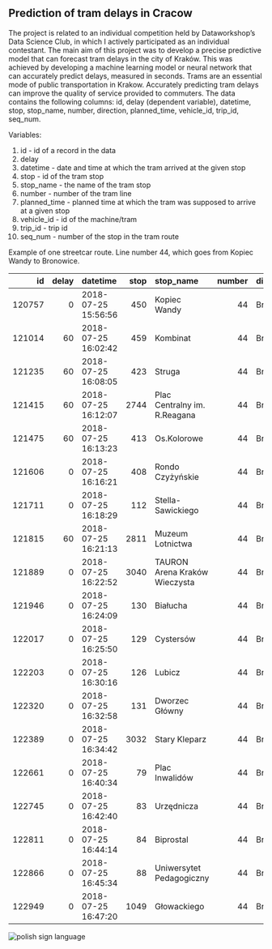 ## Prediction of tram delays in Cracow

The project is related to an individual competition held by Dataworkshop’s Data Science
Club, in which I actively participated as an individual contestant. The main aim of this project was to
develop a precise predictive model that can forecast tram delays in the city of Kraków. This was
achieved by developing a machine learning model or neural network that can accurately predict
delays, measured in seconds.
Trams are an essential mode of public transportation in Krakow. Accurately predicting tram
delays can improve the quality of service provided to commuters. The data contains the following
columns: id, delay (dependent variable), datetime, stop, stop_name, number, direction,
planned_time, vehicle_id, trip_id, seq_num. 

Variables:
  
1. id - id of a record in the data
1. delay 
1. datetime - date and time at which the tram arrived at the given stop
1. stop - id of the tram stop
1. stop_name - the name of the tram stop
1. number - number of the tram line
1. planned_time - planned time at which the tram was supposed to arrive at a given stop
1. vehicle_id - id of the machine/tram
1. trip_id - trip id
1. seq_num - number of the stop in the tram route

Example of one streetcar route. Line number 44, which goes from Kopiec Wandy to Bronowice.
  
|     id |   delay | datetime            |   stop | stop_name                     |   number | direction   | planned_time        |   vehicle_id |             trip_id |   seq_num |
|-------:|--------:|:--------------------|-------:|:------------------------------|---------:|:------------|:--------------------|-------------:|--------------------:|----------:|
| 120757 |       0 | 2018-07-25 15:56:56 |    450 | Kopiec Wandy                  |       44 | Bronowice   | 2018-07-25 15:58:00 |  6.35219e+18 | 6351558574044977929 |         1 |
| 121014 |      60 | 2018-07-25 16:02:42 |    459 | Kombinat                      |       44 | Bronowice   | 2018-07-25 16:01:00 |  6.35219e+18 | 6351558574044977929 |         2 |
| 121235 |      60 | 2018-07-25 16:08:05 |    423 | Struga                        |       44 | Bronowice   | 2018-07-25 16:07:00 |  6.35219e+18 | 6351558574044977929 |         3 |
| 121415 |      60 | 2018-07-25 16:12:07 |   2744 | Plac Centralny im. R.Reagana  |       44 | Bronowice   | 2018-07-25 16:11:00 |  6.35219e+18 | 6351558574044977929 |         4 |
| 121475 |      60 | 2018-07-25 16:13:23 |    413 | Os.Kolorowe                   |       44 | Bronowice   | 2018-07-25 16:12:00 |  6.35219e+18 | 6351558574044977929 |         5 |
| 121606 |       0 | 2018-07-25 16:16:21 |    408 | Rondo Czyżyńskie              |       44 | Bronowice   | 2018-07-25 16:16:00 |  6.35219e+18 | 6351558574044977929 |         6 |
| 121711 |       0 | 2018-07-25 16:18:29 |    112 | Stella-Sawickiego             |       44 | Bronowice   | 2018-07-25 16:18:00 |  6.35219e+18 | 6351558574044977929 |         8 |
| 121815 |      60 | 2018-07-25 16:21:13 |   2811 | Muzeum Lotnictwa              |       44 | Bronowice   | 2018-07-25 16:20:00 |  6.35219e+18 | 6351558574044977929 |        10 |
| 121889 |       0 | 2018-07-25 16:22:52 |   3040 | TAURON Arena Kraków Wieczysta |       44 | Bronowice   | 2018-07-25 16:23:00 |  6.35219e+18 | 6351558574044977929 |        11 |
| 121946 |       0 | 2018-07-25 16:24:09 |    130 | Białucha                      |       44 | Bronowice   | 2018-07-25 16:24:00 |  6.35219e+18 | 6351558574044977929 |        12 |
| 122017 |       0 | 2018-07-25 16:25:50 |    129 | Cystersów                     |       44 | Bronowice   | 2018-07-25 16:26:00 |  6.35219e+18 | 6351558574044977929 |        13 |
| 122203 |       0 | 2018-07-25 16:30:16 |    126 | Lubicz                        |       44 | Bronowice   | 2018-07-25 16:30:00 |  6.35219e+18 | 6351558574044977929 |        15 |
| 122320 |       0 | 2018-07-25 16:32:58 |    131 | Dworzec Główny                |       44 | Bronowice   | 2018-07-25 16:32:00 |  6.35219e+18 | 6351558574044977929 |        16 |
| 122389 |       0 | 2018-07-25 16:34:42 |   3032 | Stary Kleparz                 |       44 | Bronowice   | 2018-07-25 16:34:00 |  6.35219e+18 | 6351558574044977929 |        17 |
| 122661 |       0 | 2018-07-25 16:40:34 |     79 | Plac Inwalidów                |       44 | Bronowice   | 2018-07-25 16:40:00 |  6.35219e+18 | 6351558574044977929 |        20 |
| 122745 |       0 | 2018-07-25 16:42:40 |     83 | Urzędnicza                    |       44 | Bronowice   | 2018-07-25 16:42:00 |  6.35219e+18 | 6351558574044977929 |        21 |
| 122811 |       0 | 2018-07-25 16:44:14 |     84 | Biprostal                     |       44 | Bronowice   | 2018-07-25 16:44:00 |  6.35219e+18 | 6351558574044977929 |        22 |
| 122866 |       0 | 2018-07-25 16:45:34 |     88 | Uniwersytet Pedagogiczny      |       44 | Bronowice   | 2018-07-25 16:45:00 |  6.35219e+18 | 6351558574044977929 |        23 |
| 122949 |       0 | 2018-07-25 16:47:20 |   1049 | Głowackiego                   |       44 | Bronowice   | 2018-07-25 16:47:00 |  6.35219e+18 | 6351558574044977929 |        24 |
  
<p><img src="https://plikimpi.krakow.pl//zalacznik/242464/4.jpg" alt="polish sign language"></p>
